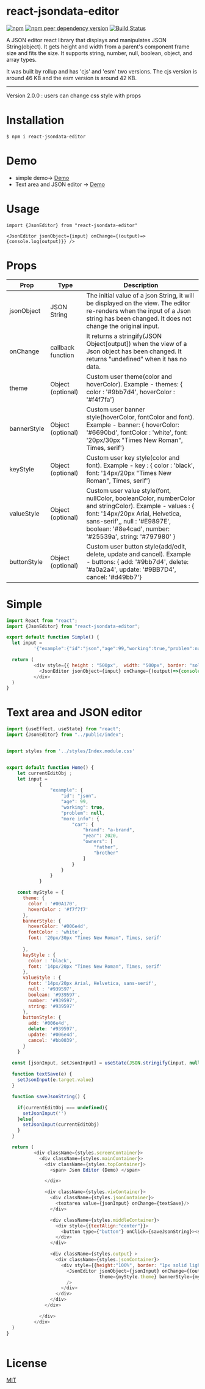 # react-jsondata-editor

<a href="https://www.npmjs.com/package/react-jsondata-editor"> <img alt="npm" src="https://img.shields.io/npm/v/react-jsondata-editor"></a>
<a href="https://www.npmjs.com/package/json-pointer"> <img alt="npm peer dependency version" src="https://img.shields.io/npm/dependency-version/react-jsondata-editor/peer/json-pointer"></a>
<a href="https://app.travis-ci.com/putma-jun/react-jsondata-editor"><img src="https://app.travis-ci.com/putma-jun/react-jsondata-editor.svg" alt="Build Status" /></a>


A JSON editor react library that displays and manipulates JSON String(object). 
It gets height and width from a parent's component frame size and fits the size. 
It supports string, number, null, boolean, object, and array types.


It was built by rollup and has 'cjs' and 'esm' two versions. 
The cjs version is around 46 KB and the esm version is around 42 KB. 

---
Version 2.0.0 : users can change css style with props 

# Installation

```
$ npm i react-jsondata-editor
```

# Demo
- simple demo->
  [Demo](https://json-editor-demo-pib6.vercel.app/demo)
- Text area and JSON editor ->
  [Demo](https://json-editor-demo-pib6.vercel.app/)


# Usage

```
import {JsonEditor} from "react-jsondata-editor"

<JsonEditor jsonObject={input} onChange={(output)=> {console.log(output)}} />
```

# Props

| Prop                   | Type             | Description                                                                                                                                                                                                                                                          |
| ---------------------- | ---------------- | -------------------------------------|
| jsonObject             | JSON String      | The initial value of a json String, it will be displayed on the view. The editor re-renders when the input of a Json string has been changed. It does not change the original input. 
| onChange               | callback function| It returns a stringify(JSON Object[output]) when the view of a Json object has been changed. It returns "undefined" when it has no data.
| theme                  | Object (optional)| Custom user theme(color and hoverColor). Example - themes: { color : '#9bb7d4', hoverColor : '#f4f7fa'}
| bannerStyle            | Object (optional)| Custom user banner style(hoverColor, fontColor and font). Example - banner: { hoverColor: '#6690bd', fontColor : 'white', font: '20px/30px "Times New Roman", Times, serif'}
| keyStyle               | Object (optional)| Custom user key style(color and font). Example - key : { color : 'black', font: '14px/20px "Times New Roman", Times, serif'}
| valueStyle             | Object (optional)| Custom user value style(font, nullColor, booleanColor, numberColor and stringColor). Example - values : { font: '14px/20px Arial, Helvetica, sans-serif',, null : '#E9897E', boolean: '#8e4cad', number: '#25539a', string: '#797980' }
| buttonStyle            | Object (optional)| Custom user button style(add/edit, delete, update and cancel). Example - buttons: { add: '#9bb7d4', delete: '#a0a2a4', update: '#9BB7D4', cancel: '#d49bb7'}


# Simple
```javascript
import React from "react";
import {JsonEditor} from "react-jsondata-editor";

export default function Simple() {
  let input =
          '{"example":{"id":"json","age":99,"working":true,"problem":null,"more info":{"car":{"brand":"a-brand","year":2020,"owners":["father","brother"]}}}}'

  return (
          <div style={{ height : "500px",  width: "500px", border: "solid 1px #dddddd"}}>
            <JsonEditor jsonObject={input} onChange={(output)=>{console.log(output)}}/>
          </div>
  )
}


```

# Text area and JSON editor
```javascript
import {useEffect, useState} from "react";
import {JsonEditor} from "../public/index";


import styles from '../styles/Index.module.css'


export default function Home() {
    let currentEditObj ;
    let input =
            {
                "example": {
                    "id": "json",
                    "age": 99,
                    "working": true,
                    "problem": null,
                    "more info": {
                        "car": {
                            "brand": "a-brand",
                            "year": 2020,
                            "owners": [
                                "father",
                                "brother"
                            ]
                        }
                    }
                }
            }

    const myStyle = {
      theme: {
        color : '#00A170',
        hoverColor : '#f7f7f7'
      },
      bannerStyle: {
        hoverColor: '#006e4d',
        fontColor : 'white',
        font: '20px/30px "Times New Roman", Times, serif'
  
      },
      keyStyle : {
        color : 'black',
        font: '14px/20px "Times New Roman", Times, serif'
      },
      valueStyle : {
        font: '14px/20px Arial, Helvetica, sans-serif',
        null : '#939597',
        boolean: '#939597',
        number: '#939597',
        string: '#939597'
      },
      buttonStyle: {
        add: '#006e4d',
        delete: '#939597',
        update: '#006e4d',
        cancel: '#bb0039',
      }
    }

  const [jsonInput, setJsonInput] = useState(JSON.stringify(input, null, ' '))
  
  function textSave(e) {
    setJsonInput(e.target.value)
  }

  function saveJsonString() {

    if(currentEditObj === undefined){
      setJsonInput('')
    }else{
      setJsonInput(currentEditObj)
    }
  }

  return (
          <div className={styles.screenContainer}>
            <div className={styles.mainContainer}>
              <div className={styles.topContainer}>
                <span> Json Editor (Demo) </span>

              </div>

              <div className={styles.viwContainer}>
                <div className={styles.jsonContainer}>
                  <textarea value={jsonInput} onChange={textSave}/>
                </div>

                <div className={styles.middleContainer}>
                  <div style={{textAlign:"center"}}>
                    <button type={"button"} onClick={saveJsonString}><span><i className={styles.arrowLeft}/>String</span></button>
                  </div>
                </div>

                <div className={styles.output} >
                  <div className={styles.jsonContainer}>
                    <div style={{height:"100%", border: "1px solid lightgray", borderRadius: "6px", backgroundColor: "white"}}>
                      <JsonEditor jsonObject={jsonInput} onChange={(output) => { currentEditObj = output }}
                                  theme={myStyle.theme} bannerStyle={myStyle.bannerStyle} keyStyle={myStyle.keyStyle} valueStyle={myStyle.valueStyle} buttonStyle={myStyle.buttonStyle}
                      />
                    </div>
                  </div>
                </div>
              </div>

            </div>
          </div>
  )
}



```

# License

[MIT](LICENSE.md)

